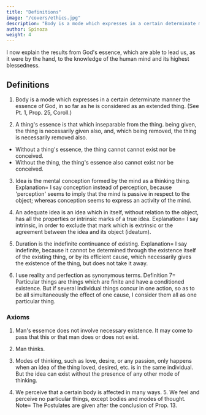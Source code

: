 ```yaml
---
title: "Definitions"
image: "/covers/ethics.jpg"
description: "Body is a mode which expresses in a certain determinate manner the essence of God, in so far as he is considered as an extended thing"
author: Spinoza
weight: 4
---
```




I now explain the results from God's essence, which are able to lead us, as it were by the hand, to the knowledge of the human mind and its highest blessedness.


## Definitions

1. Body is a mode which expresses in a certain determinate manner the essence of God, in so far as he is considered as an extended thing. (See Pt. 1, Prop. 25, Coroll.) 

2. A thing's essence is that which inseparable from the thing. being given, the thing is necessarily given also, and, which being removed, the thing is necessarily removed also.
- Without a thing's essence, the thing cannot cannot exist nor be conceived.
- Without the thing, the thing's essence also cannot exist nor be conceived.

3. Idea is the mental conception formed by the mind as a thinking thing.
Explanation=  I say conception instead of perception, because 'perception' seems to imply that the mind is passive in respect to the object; whereas conception seems to express an activity of the mind.

4. An adequate idea is an idea which in itself, without relation to the object, has all the properties or intrinsic marks of a true idea.
Explanation=  I say intrinsic, in order to exclude that mark which is extrinsic or the agreement between the idea and its object (ideatum).

5. Duration is the indefinite continuance of existing.
Explanation=  I say indefinite, because it cannot be determined through the existence itself of the existing thing, or by its efficient cause, which necessarily gives the existence of the thing, but does not take it away.

6. I use reality and perfection as synonymous terms. Definition 7=  Particular things are things which are finite and have a conditioned existence.
But if several individual things concur in one action, so as to be all simultaneously the effect of one cause, I consider them all as one particular thing.


### Axioms

1. Man's essemce does not involve necessary existence.
It may come to pass that this or that man does or does not exist.

2. Man thinks. 

3. Modes of thinking, such as love, desire, or any passion, only happens when an idea of the thing loved, desired, etc. is in the same individual.
But the idea can exist without the presence of any other mode of thinking.

4. We perceive that a certain body is affected in many ways. 5. We feel and perceive no particular things, except bodies and modes of thought. Note=  The Postulates are given after the conclusion of Prop. 13.  




